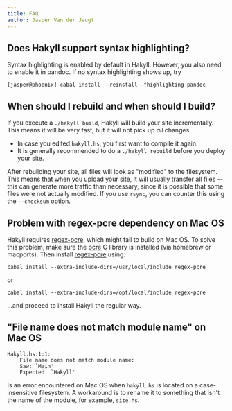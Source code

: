 ```yaml
---
title: FAQ
author: Jasper Van der Jeugt
---
```


## Does Hakyll support syntax highlighting?

Syntax highlighting is enabled by default in Hakyll. However, you also need to
enable it in pandoc. If no syntax highlighting shows up, try

    [jasper@phoenix] cabal install --reinstall -fhighlighting pandoc

## When should I rebuild and when should I build?

If you execute a `./hakyll build`, Hakyll will build your site incrementally.
This means it will be very fast, but it will not pick up _all_ changes.

- In case you edited `hakyll.hs`, you first want to compile it again.
- It is generally recommended to do a `./hakyll rebuild` before you deploy your
  site.

After rebuilding your site, all files will look as "modified" to the filesystem.
This means that when you upload your site, it will usually transfer all files --
this can generate more traffic than necessary, since it is possible that some
files were not actually modified. If you use `rsync`, you can counter this using
the `--checksum` option.

## Problem with regex-pcre dependency on Mac OS

Hakyll requires [regex-pcre], which might fail to build on Mac OS. To solve
this problem, make sure the [pcre] C library is installed (via homebrew or
macports). Then install [regex-pcre] using:

    cabal install --extra-include-dirs=/usr/local/include regex-pcre

or

    cabal install --extra-include-dirs=/opt/local/include regex-pcre

...and proceed to install Hakyll the regular way.

[regex-pcre]: http://hackage.haskell.org/package/regex-pcre
[pcre]: http://www.pcre.org/

## "File name does not match module name" on Mac OS

    Hakyll.hs:1:1:
        File name does not match module name:
        Saw: `Main'
        Expected: `Hakyll'

Is an error encountered on Mac OS when `hakyll.hs` is located on a
case-insensitive filesystem. A workaround is to rename it to something that
isn't the name of the module, for example, `site.hs`.
